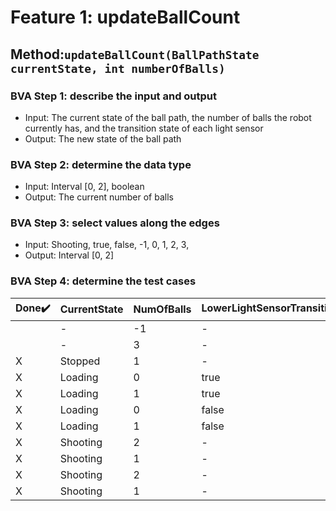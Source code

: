 # Feature 1: updateBallCount

## Method:`updateBallCount(BallPathState currentState, int numberOfBalls)`

### BVA Step 1: describe the input and output

* Input: The current state of the ball path, the number of balls the robot currently has, and the transition state of each light sensor
* Output: The new state of the ball path

### BVA Step 2: determine the data type

* Input: Interval [0, 2], boolean
* Output: The current number of balls

### BVA Step 3: select values along the edges

* Input: Shooting, true, false, -1, 0, 1, 2, 3,
* Output: Interval [0, 2]

### BVA Step 4: determine the test cases


| Done:heavy_check_mark: | CurrentState | NumOfBalls | LowerLightSensorTransitioned:pencil2: | ShooterLightSensorTransitioned:pencil2: | *NewNumBalls* | *Exception*     |
| ------------------------ | :------------- | ------------ | --------------------------------------- | ----------------------------------------- | --------------- | :---------------- |
|                        | -            | -1         | -                                     | -                                       | -             | IllegalArgument |
|                        | -            | 3          | -                                     | -                                       | -             | IllegalArgument |
| X                      | Stopped      | 1          | -                                     | -                                       | 1             | -               |
| X                      | Loading      | 0          | true                                  | -                                       | 1             | -               |
| X                      | Loading      | 1          | true                                  | -                                       | 2             | -               |
| X                      | Loading      | 0          | false                                 | -                                       | 0             | -               |
| X                      | Loading      | 1          | false                                 | -                                       | 1             | -               |
| X                      | Shooting     | 2          | -                                     | true                                    | 1             | -               |
| X                      | Shooting     | 1          | -                                     | true                                    | 0             | -               |
| X                      | Shooting     | 2          | -                                     | false                                   | 2             | -               |
| X                      | Shooting     | 1          | -                                     | false                                   | 1             | -               |
